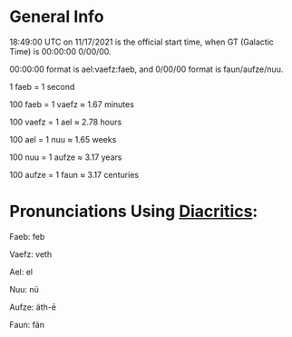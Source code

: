 # General Info

18:49:00 UTC on 11/17/2021 is the official start time, when GT (Galactic Time) is 00:00:00 0/00/00.

00:00:00 format is ael:vaefz:faeb, and 0/00/00 format is faun/aufze/nuu.

1 faeb = 1 second

100 faeb = 1 vaefz ≈ 1.67 minutes

100 vaefz = 1 ael ≈ 2.78 hours

100 ael  = 1 nuu ≈ 1.65 weeks

100 nuu = 1 aufze ≈ 3.17 years

100 aufze = 1 faun ≈ 3.17 centuries

# Pronunciations Using [Diacritics](https://spellpundit.com/spellshakti/diacritical-marks):

Faeb:    feb

Vaefz:   veth

Ael:     el

Nuu:      nü

Aufze:   äth-ē

Faun:    fän